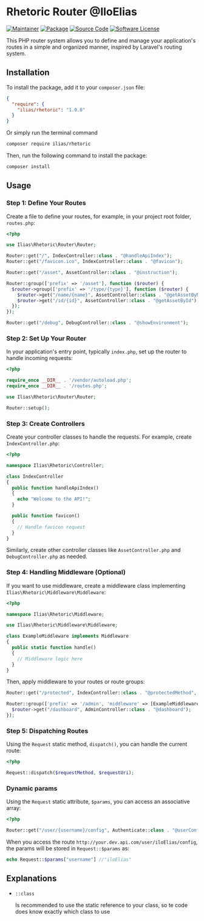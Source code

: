# Rhetoric Router @IloElias

[![Maintainer](http://img.shields.io/badge/maintainer-@iloElias-blue.svg)](https://github.com/iloElias)
[![Package](https://img.shields.io/badge/package-iloelias/rhetoric-orange.svg)](https://packagist.org/packages/ilias/rhetoric)
[![Source Code](https://img.shields.io/badge/source-iloelias/rhetoric-blue.svg)](https://github.com/iloElias/rhetoric)
[![Software License](https://img.shields.io/badge/license-MIT-brightgreen.svg)](LICENSE)

This PHP router system allows you to define and manage your application's routes in a simple and organized manner, inspired by Laravel's routing system.
## Installation

To install the package, add it to your `composer.json` file:

```json
{
  "require": {
    "ilias/rhetoric": "1.0.0"
  }
}
```

Or simply run the terminal command

```bash
composer require ilias/rhetoric
```

Then, run the following command to install the package:

```bash
composer install
```

## Usage

### Step 1: Define Your Routes

Create a file to define your routes, for example, in your project root folder, `routes.php`:

```php
<?php

use Ilias\Rhetoric\Router\Router;

Router::get("/", IndexController::class . "@handleApiIndex");
Router::get("/favicon.ico", IndexController::class . "@favicon");

Router::get("/asset", AssetController::class . "@instruction");

Router::group(['prefix' => '/asset'], function ($router) {
  $router->group(['prefix' => '/type/{type}'], function ($router) {
    $router->get("/name/{name}", AssetController::class . "@getAssetByName");
    $router->get("/id/{id}", AssetController::class . "@getAssetById");
  });
});

Router::get("/debug", DebugController::class . "@showEnvironment");
```

### Step 2: Set Up Your Router

In your application's entry point, typically `index.php`, set up the router to handle incoming requests:

```php
<?php

require_once __DIR__ . '/vendor/autoload.php';
require_once __DIR__ . '/routes.php';

use Ilias\Rhetoric\Router\Router;

Router::setup();
```

### Step 3: Create Controllers

Create your controller classes to handle the requests. For example, create `IndexController.php`:

```php
<?php

namespace Ilias\Rhetoric\Controller;

class IndexController
{
  public function handleApiIndex()
  {
    echo "Welcome to the API!";
  }

  public function favicon()
  {
    // Handle favicon request
  }
}
```

Similarly, create other controller classes like `AssetController.php` and `DebugController.php` as needed.

### Step 4: Handling Middleware (Optional)

If you want to use middleware, create a middleware class implementing `Ilias\Rhetoric\Middleware\Middleware`:

```php
<?php

namespace Ilias\Rhetoric\Middleware;

use Ilias\Rhetoric\Middleware\Middleware;

class ExampleMiddleware implements Middleware
{
  public static function handle()
  {
    // Middleware logic here
  }
}
```

Then, apply middleware to your routes or route groups:

```php
Router::get("/protected", IndexController::class . "@protectedMethod", [ExampleMiddleware::class]);

Router::group(['prefix' => '/admin', 'middleware' => [ExampleMiddleware::class]], function ($router) {
  $router->get("/dashboard", AdminController::class . "@dashboard");
});
```

### Step 5: Dispatching Routes

Using the `Request` static method, `dispatch()`, you can handle the current route:

```php
<?php

Request::dispatch($requestMethod, $requestUri);
```

### Dynamic params

Using the `Request` static attribute, `$params`, you can access an associative array:

```php
<?php

Router::get("/user/{username}/config", Authenticate::class . "@userConfigurations");
```

When you access the route `http://your.dev.api.com/user/iloElias/config`, the params will be stored in `Request::$params` as:

```php
echo Request::$params["username"] //"iloElias"
```


## Explanations

* `::class`

  Is recommended to use the static reference to your class, so te code does know exactly which class to use

